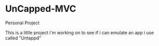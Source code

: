 # UnCapped-MVC
Personal Project

This is a little project i'm working on to see if i can emulate an app i use called "Untappd"
